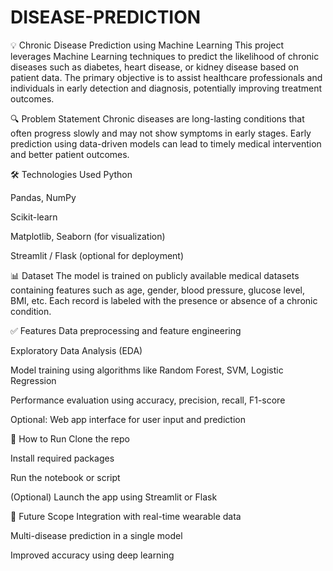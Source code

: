 # DISEASE-PREDICTION
💡 Chronic Disease Prediction using Machine Learning
This project leverages Machine Learning techniques to predict the likelihood of chronic diseases such as diabetes, heart disease, or kidney disease based on patient data. The primary objective is to assist healthcare professionals and individuals in early detection and diagnosis, potentially improving treatment outcomes.

🔍 Problem Statement
Chronic diseases are long-lasting conditions that often progress slowly and may not show symptoms in early stages. Early prediction using data-driven models can lead to timely medical intervention and better patient outcomes.

🛠️ Technologies Used
Python

Pandas, NumPy

Scikit-learn

Matplotlib, Seaborn (for visualization)

Streamlit / Flask (optional for deployment)

📊 Dataset
The model is trained on publicly available medical datasets containing features such as age, gender, blood pressure, glucose level, BMI, etc. Each record is labeled with the presence or absence of a chronic condition.

✅ Features
Data preprocessing and feature engineering

Exploratory Data Analysis (EDA)

Model training using algorithms like Random Forest, SVM, Logistic Regression

Performance evaluation using accuracy, precision, recall, F1-score

Optional: Web app interface for user input and prediction

🚀 How to Run
Clone the repo

Install required packages

Run the notebook or script

(Optional) Launch the app using Streamlit or Flask

🔮 Future Scope
Integration with real-time wearable data

Multi-disease prediction in a single model

Improved accuracy using deep learning

